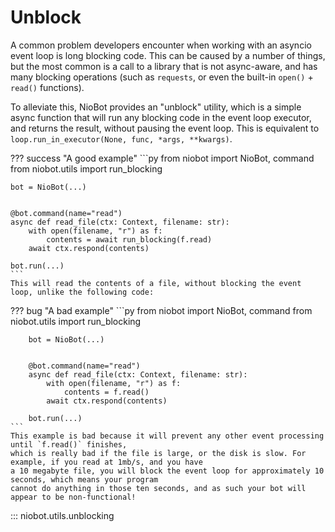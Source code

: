 # Unblock

A common problem developers encounter when working with an asyncio event loop is long blocking code.
This can be caused by a number of things, but the most common is a call to a library that is not async-aware, and has
many blocking operations (such as `requests`, or even the built-in `open()` + `read()` functions).

To alleviate this, NioBot provides an "unblock" utility, which is a simple async function that will run any blocking
code in the event loop executor, and returns the result, without pausing the event loop.
This is equivalent to `loop.run_in_executor(None, func, *args, **kwargs)`.

??? success "A good example"
    ```py
    from niobot import NioBot, command
    from niobot.utils import run_blocking

    bot = NioBot(...)


    @bot.command(name="read")
    async def read_file(ctx: Context, filename: str):
        with open(filename, "r") as f:
            contents = await run_blocking(f.read)
        await ctx.respond(contents)

    bot.run(...)
    ```
    This will read the contents of a file, without blocking the event loop, unlike the following code:

??? bug "A bad example"
    ```py
        from niobot import NioBot, command
        from niobot.utils import run_blocking
    
        bot = NioBot(...)
    
    
        @bot.command(name="read")
        async def read_file(ctx: Context, filename: str):
            with open(filename, "r") as f:
                contents = f.read()
            await ctx.respond(contents)
    
        bot.run(...)
    ```
    This example is bad because it will prevent any other event processing until `f.read()` finishes,
    which is really bad if the file is large, or the disk is slow. For example, if you read at 1mb/s, and you have
    a 10 megabyte file, you will block the event loop for approximately 10 seconds, which means your program
    cannot do anything in those ten seconds, and as such your bot will appear to be non-functional!

::: niobot.utils.unblocking
